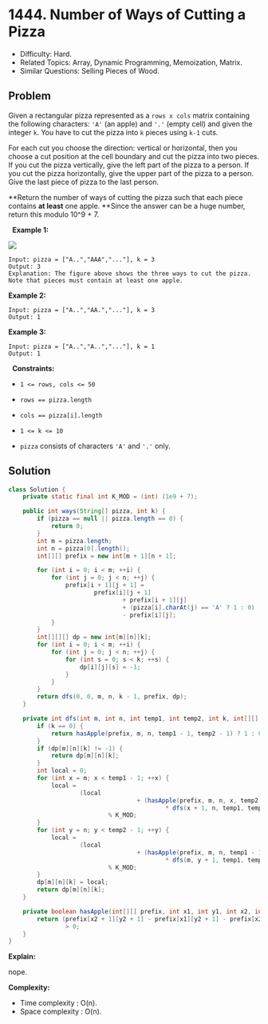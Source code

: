 # 1444. Number of Ways of Cutting a Pizza

- Difficulty: Hard.
- Related Topics: Array, Dynamic Programming, Memoization, Matrix.
- Similar Questions: Selling Pieces of Wood.

## Problem

Given a rectangular pizza represented as a ```rows x cols``` matrix containing the following characters: ```'A'``` (an apple) and ```'.'``` (empty cell) and given the integer ```k```. You have to cut the pizza into ```k``` pieces using ```k-1``` cuts. 

For each cut you choose the direction: vertical or horizontal, then you choose a cut position at the cell boundary and cut the pizza into two pieces. If you cut the pizza vertically, give the left part of the pizza to a person. If you cut the pizza horizontally, give the upper part of the pizza to a person. Give the last piece of pizza to the last person.

**Return the number of ways of cutting the pizza such that each piece contains **at least** one apple. **Since the answer can be a huge number, return this modulo 10^9 + 7.

 
**Example 1:**


![](https://assets.leetcode.com/uploads/2020/04/23/ways_to_cut_apple_1.png)


```
Input: pizza = ["A..","AAA","..."], k = 3
Output: 3 
Explanation: The figure above shows the three ways to cut the pizza. Note that pieces must contain at least one apple.
```

**Example 2:**

```
Input: pizza = ["A..","AA.","..."], k = 3
Output: 1
```

**Example 3:**

```
Input: pizza = ["A..","A..","..."], k = 1
Output: 1
```

 
**Constraints:**


	
- ```1 <= rows, cols <= 50```
	
- ```rows == pizza.length```
	
- ```cols == pizza[i].length```
	
- ```1 <= k <= 10```
	
- ```pizza``` consists of characters ```'A'``` and ```'.'``` only.


## Solution

```java
class Solution {
    private static final int K_MOD = (int) (1e9 + 7);

    public int ways(String[] pizza, int k) {
        if (pizza == null || pizza.length == 0) {
            return 0;
        }
        int m = pizza.length;
        int n = pizza[0].length();
        int[][] prefix = new int[m + 1][n + 1];

        for (int i = 0; i < m; ++i) {
            for (int j = 0; j < n; ++j) {
                prefix[i + 1][j + 1] =
                        prefix[i][j + 1]
                                + prefix[i + 1][j]
                                + (pizza[i].charAt(j) == 'A' ? 1 : 0)
                                - prefix[i][j];
            }
        }
        int[][][] dp = new int[m][n][k];
        for (int i = 0; i < m; ++i) {
            for (int j = 0; j < n; ++j) {
                for (int s = 0; s < k; ++s) {
                    dp[i][j][s] = -1;
                }
            }
        }
        return dfs(0, 0, m, n, k - 1, prefix, dp);
    }

    private int dfs(int m, int n, int temp1, int temp2, int k, int[][] prefix, int[][][] dp) {
        if (k == 0) {
            return hasApple(prefix, m, n, temp1 - 1, temp2 - 1) ? 1 : 0;
        }
        if (dp[m][n][k] != -1) {
            return dp[m][n][k];
        }
        int local = 0;
        for (int x = m; x < temp1 - 1; ++x) {
            local =
                    (local
                                    + (hasApple(prefix, m, n, x, temp2 - 1) ? 1 : 0)
                                            * dfs(x + 1, n, temp1, temp2, k - 1, prefix, dp))
                            % K_MOD;
        }
        for (int y = n; y < temp2 - 1; ++y) {
            local =
                    (local
                                    + (hasApple(prefix, m, n, temp1 - 1, y) ? 1 : 0)
                                            * dfs(m, y + 1, temp1, temp2, k - 1, prefix, dp))
                            % K_MOD;
        }
        dp[m][n][k] = local;
        return dp[m][n][k];
    }

    private boolean hasApple(int[][] prefix, int x1, int y1, int x2, int y2) {
        return (prefix[x2 + 1][y2 + 1] - prefix[x1][y2 + 1] - prefix[x2 + 1][y1] + prefix[x1][y1])
                > 0;
    }
}
```

**Explain:**

nope.

**Complexity:**

* Time complexity : O(n).
* Space complexity : O(n).

